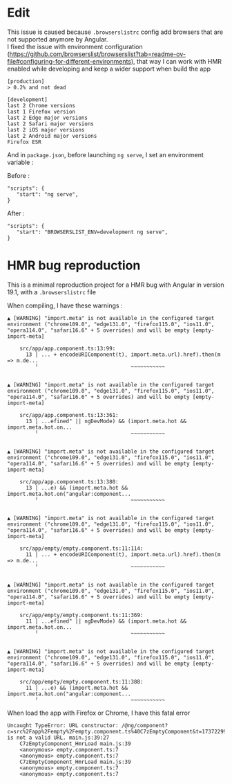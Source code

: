 # Edit

This issue is caused because `.browserslistrc` config add browsers that are not supported anymore by Angular.  
I fixed the issue with environment configuration (https://github.com/browserslist/browserslist?tab=readme-ov-file#configuring-for-different-environments), that way I can work with HMR enabled while developing and keep a wider support when build the app  

```
[production]
> 0.2% and not dead

[development]
last 2 Chrome versions
last 1 Firefox version
last 2 Edge major versions
last 2 Safari major versions
last 2 iOS major versions
last 2 Android major versions
Firefox ESR
```

And in `package.json`, before launching `ng serve`, I set an environment variable :

Before :

```
"scripts": {
   "start": "ng serve",
}
```

After :

```
"scripts": {
   "start": "BROWSERSLIST_ENV=development ng serve",
}
```


# HMR bug reproduction

This is a minimal reproduction project for a HMR bug with Angular in version 19.1, with a `.browserslistrc` file

When compiling, I have these warnings :

```
▲ [WARNING] "import.meta" is not available in the configured target environment ("chrome109.0", "edge131.0", "firefox115.0", "ios11.0", "opera114.0", "safari16.6" + 5 overrides) and will be empty [empty-import-meta]

    src/app/app.component.ts:13:99:
      13 │ ... + encodeURIComponent(t), import.meta.url).href).then(m => m.de...
         ╵                              ~~~~~~~~~~~


▲ [WARNING] "import.meta" is not available in the configured target environment ("chrome109.0", "edge131.0", "firefox115.0", "ios11.0", "opera114.0", "safari16.6" + 5 overrides) and will be empty [empty-import-meta]

    src/app/app.component.ts:13:361:
      13 │ ...efined" || ngDevMode) && (import.meta.hot && import.meta.hot.on...
         ╵                              ~~~~~~~~~~~


▲ [WARNING] "import.meta" is not available in the configured target environment ("chrome109.0", "edge131.0", "firefox115.0", "ios11.0", "opera114.0", "safari16.6" + 5 overrides) and will be empty [empty-import-meta]

    src/app/app.component.ts:13:380:
      13 │ ...e) && (import.meta.hot && import.meta.hot.on("angular:component...
         ╵                              ~~~~~~~~~~~


▲ [WARNING] "import.meta" is not available in the configured target environment ("chrome109.0", "edge131.0", "firefox115.0", "ios11.0", "opera114.0", "safari16.6" + 5 overrides) and will be empty [empty-import-meta]

    src/app/empty/empty.component.ts:11:114:
      11 │ ... + encodeURIComponent(t), import.meta.url).href).then(m => m.de...
         ╵                              ~~~~~~~~~~~


▲ [WARNING] "import.meta" is not available in the configured target environment ("chrome109.0", "edge131.0", "firefox115.0", "ios11.0", "opera114.0", "safari16.6" + 5 overrides) and will be empty [empty-import-meta]

    src/app/empty/empty.component.ts:11:369:
      11 │ ...efined" || ngDevMode) && (import.meta.hot && import.meta.hot.on...
         ╵                              ~~~~~~~~~~~


▲ [WARNING] "import.meta" is not available in the configured target environment ("chrome109.0", "edge131.0", "firefox115.0", "ios11.0", "opera114.0", "safari16.6" + 5 overrides) and will be empty [empty-import-meta]

    src/app/empty/empty.component.ts:11:388:
      11 │ ...e) && (import.meta.hot && import.meta.hot.on("angular:component...
         ╵                              ~~~~~~~~~~~
```

When load the app with Firefox or Chrome, I have this fatal error 

```
Uncaught TypeError: URL constructor: /@ng/component?c=src%2Fapp%2Fempty%2Fempty.component.ts%40C7zEmptyComponent&t=1737229993392 is not a valid URL. main.js:39:27
    C7zEmptyComponent_HmrLoad main.js:39
    <anonymous> empty.component.ts:7
    <anonymous> empty.component.ts:7
    C7zEmptyComponent_HmrLoad main.js:39
    <anonymous> empty.component.ts:7
    <anonymous> empty.component.ts:7
```
